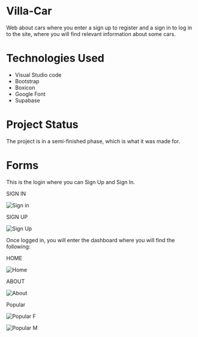 # Villa-Car
Web about cars where you enter a sign up to register and a sign in to log in to 
the site, where you will find relevant information about some cars.



# Technologies Used
* Visual Studio code
* Bootstrap
* Boxicon
* Google Font
* Supabase



# Project Status
The project is in a semi-finished phase, which is what it was made for.



# Forms

This is the login where you can Sign Up and Sign In.


SIGN IN

![Sign in](https://github.com/Engels23rd/Villa-Car/assets/89677093/3b6869dc-9f22-494e-a2c4-090d66189999)

SIGN UP

![Sign Up](https://github.com/Engels23rd/Villa-Car/assets/89677093/ce6b5335-710f-4690-b185-427a94b48478)



Once logged in, you will enter the dashboard where you will find the following: 


HOME

![Home](https://github.com/Engels23rd/Villa-Car/assets/89677093/b1990dd7-805a-4023-a1dd-a8ee5aad57ec)

ABOUT

![About](https://github.com/Engels23rd/Villa-Car/assets/89677093/14bdfdb8-5ac1-4551-ae15-9911f8fb1685)

Popular

![Popular F](https://github.com/Engels23rd/Villa-Car/assets/89677093/a4869dc1-21b1-4928-9532-40211e39bcf9)

![Popular M](https://github.com/Engels23rd/Villa-Car/assets/89677093/41a9c100-02e0-41e6-9c33-c1b02abcfb06)









